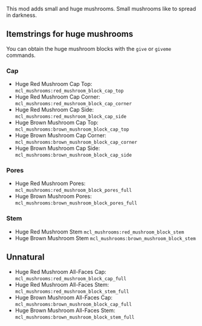 This mod adds small and huge mushrooms. Small mushrooms like to spread in darkness.

## Itemstrings for huge mushrooms
You can obtain the huge mushroom blocks with the `give` or `giveme` commands.

### Cap
* Huge Red Mushroom Cap Top: `mcl_mushrooms:red_mushroom_block_cap_top`
* Huge Red Mushroom Cap Corner: `mcl_mushrooms:red_mushroom_block_cap_corner`
* Huge Red Mushroom Cap Side: `mcl_mushrooms:red_mushroom_block_cap_side`
* Huge Brown Mushroom Cap Top: `mcl_mushrooms:brown_mushroom_block_cap_top`
* Huge Brown Mushroom Cap Corner: `mcl_mushrooms:brown_mushroom_block_cap_corner`
* Huge Brown Mushroom Cap Side: `mcl_mushrooms:brown_mushroom_block_cap_side`

### Pores
* Huge Red Mushroom Pores: `mcl_mushrooms:red_mushroom_block_pores_full`
* Huge Brown Mushroom Pores: `mcl_mushrooms:brown_mushroom_block_pores_full`

### Stem
* Huge Red Mushroom Stem `mcl_mushrooms:red_mushroom_block_stem`
* Huge Brown Mushroom Stem `mcl_mushrooms:brown_mushroom_block_stem`

## Unnatural
* Huge Red Mushroom All-Faces Cap: `mcl_mushrooms:red_mushroom_block_cap_full`
* Huge Red Mushroom All-Faces Stem: `mcl_mushrooms:red_mushroom_block_stem_full`
* Huge Brown Mushroom All-Faces Cap: `mcl_mushrooms:brown_mushroom_block_cap_full`
* Huge Brown Mushroom All-Faces Stem: `mcl_mushrooms:brown_mushroom_block_stem_full`
